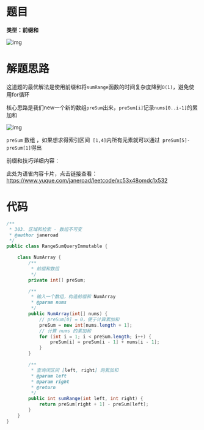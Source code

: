 # 题目

**类型：前缀和**

![img](https://cdn.nlark.com/yuque/0/2022/png/2941598/1655766712702-80d1a26f-5ec9-4f54-8ca8-3ee91b8f376b.png)



# 解题思路

这道题的最优解法是使用前缀和将`sumRange`函数的时间复杂度降到`O(1)`，避免使用for循环



核心思路是我们new一个新的数组`preSum`出来，`preSum[i]`记录`nums[0..i-1]`的累加和



![img](https://cdn.nlark.com/yuque/0/2022/png/2941598/1655766896969-6baca3a3-0287-4a6f-8ab0-7133f08e76dc.png)



`preSum` 数组 ，如果想求得索引区间` [1,4]`内所有元素就可以通过` preSum[5]-preSum[1]`得出





前缀和技巧详细内容：

此处为语雀内容卡片，点击链接查看：https://www.yuque.com/janeroad/leetcode/xc53x48omdc1x532

 	 

# 代码

```java
/**
 * 303. 区域和检索 - 数组不可变
 * @author janeroad
 */
public class RangeSumQueryImmutable {

    class NumArray {
        /**
         * 前缀和数组
         */
        private int[] preSum;

        /**
         * 输入一个数组，构造前缀和 NumArray
         * @param nums
         */
        public NumArray(int[] nums) {
            // preSum[0] = 0，便于计算累加和
            preSum = new int[nums.length + 1];
            // 计算 nums 的累加和
            for (int i = 1; i < preSum.length; i++) {
                preSum[i] = preSum[i - 1] + nums[i - 1];
            }
        }

        /**
         * 查询闭区间 [left, right] 的累加和
         * @param left
         * @param right
         * @return
         */
        public int sumRange(int left, int right) {
            return preSum[right + 1] - preSum[left];
        }
    }
}
```